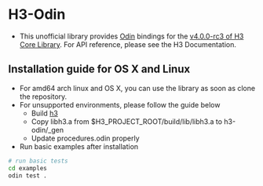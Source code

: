 # H3-Odin
- This unofficial library provides [Odin](https://odin-lang.org/) bindings for the [v4.0.0-rc3 of H3 Core Library](https://github.com/uber/h3/tree/v4.0.0-rc3). For API reference, please see the H3 Documentation.

## Installation guide for OS X and Linux
- For amd64 arch linux and OS X, you can use the library as soon as clone the repository.
- For unsupported environments, please follow the guide below
    - Build [h3](https://github.com/uber/h3/tree/v4.0.0-rc3)
    - Copy libh3.a from $H3_PROJECT_ROOT/build/lib/libh3.a to h3-odin/_gen
    - Update procedures.odin properly
- Run basic examples after installation
```bash
# run basic tests
cd examples
odin test .
```